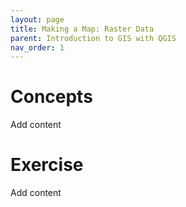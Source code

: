 ```yaml
---
layout: page
title: Making a Map: Raster Data
parent: Introduction to GIS with QGIS
nav_order: 1
---
```


# Concepts
Add content

# Exercise
Add content
